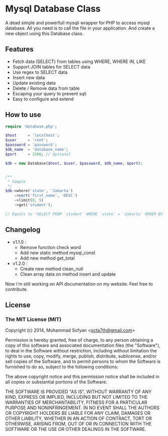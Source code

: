 # Mysql Database Class
A dead simple and powerfull mysqli wrapper for PHP to access mysql database. All you need is to call the file in your application. And create a new object using this Database class.

## Features
* Fetch data (SELECT) from tables using WHERE, WHERE IN, LIKE
* Support JOIN tables for SELECT data
* Use regex to SELECT data
* Insert new data
* Update existing data
* Delete / Remove data from table
* Escaping your query to prevent sqli
* Easy to configure and extend

## How to use
```php
require 'database.php';

$host     = 'localhost';
$user     = 'root';
$password = 'password';
$db_name  = 'database_name';
$port     = 3306; // Optional

$db = new Database($host, $user, $password, $db_name, $port);


/**
 * Sample
 */
$db->where('state', 'Jakarta')
    ->sort('first_name', 'DESC')
    ->limit(0, 5)
    ->get('student');

// Equals to "SELECT FROM `student` WHERE `state` = 'Jakarta' ORDER BY `first_name` DESC LIMIT 0, 5;"
```

## Changelog
* v1.1.0 :
    * Remove function check word
    * Add new static method mysql_const
    * Add new method get_total
* v1.2.0 :
    * Create new method clean_null
    * Clean array data on method insert and update

Now i'm still working on API documentation on my website.
Feel free to contribute.

## License
### The MIT License (MIT)

Copyright (c) 2014, Muhammad Sofyan \<<octa7th@gmail.com>\>

Permission is hereby granted, free of charge, to any person obtaining a copy
of this software and associated documentation files (the "Software"), to deal
in the Software without restriction, including without limitation the rights
to use, copy, modify, merge, publish, distribute, sublicense, and/or sell
copies of the Software, and to permit persons to whom the Software is
furnished to do so, subject to the following conditions:

The above copyright notice and this permission notice shall be included in
all copies or substantial portions of the Software.

THE SOFTWARE IS PROVIDED "AS IS", WITHOUT WARRANTY OF ANY KIND, EXPRESS OR
IMPLIED, INCLUDING BUT NOT LIMITED TO THE WARRANTIES OF MERCHANTABILITY,
FITNESS FOR A PARTICULAR PURPOSE AND NONINFRINGEMENT. IN NO EVENT SHALL THE
AUTHORS OR COPYRIGHT HOLDERS BE LIABLE FOR ANY CLAIM, DAMAGES OR OTHER
LIABILITY, WHETHER IN AN ACTION OF CONTRACT, TORT OR OTHERWISE, ARISING FROM,
OUT OF OR IN CONNECTION WITH THE SOFTWARE OR THE USE OR OTHER DEALINGS IN
THE SOFTWARE.